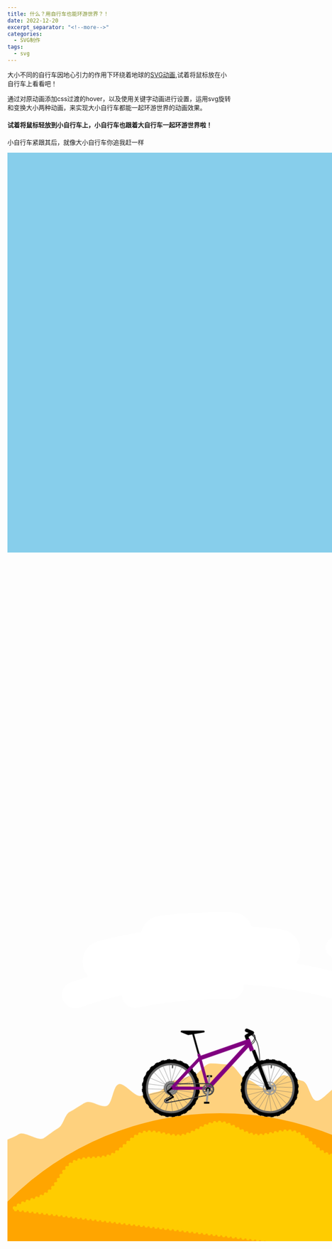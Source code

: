 ```yaml
---
title: 什么？用自行车也能环游世界？！
date: 2022-12-20
excerpt_separator: "<!--more-->"
categories: 
  - SVG制作
tags:
  - svg
---
```


大小不同的自行车因地心引力的作用下环绕着地球的<a href="http://animpen.com/pen/2sXIni">SVG动画</a>,试着将鼠标放在小自行车上看看吧！

<!--more-->

通过对原动画添加css过渡的hover，以及使用关键字动画进行设置，运用svg旋转和变换大小两种动画，来实现大小自行车都能一起环游世界的动画效果。

#### 试着将鼠标轻放到小自行车上，小自行车也跟着大自行车一起环游世界啦！
小自行车紧跟其后，就像大小自行车你追我赶一样

<style>
.boz {
	width: 1500px;
	height: 900px;
	margin: 0;
	
	background: skyblue;
}

svg {
	width: 1100px;
	height: 900px;
	position: static;
	
}

.Bicicletas {
	display: flex;
	height: 100vh;
	width: 100vw;
	align-items: center;
	justify-content: center;
}

.Rayo {
	fill: none;
	stroke: #666;
	stroke-width: 1;
	stroke-linecap: round;
}

.Metal {
	fill: #666;
}

.Llanta {
	fill: none;
	stroke: #000;
	stroke-width: 14;
	stroke-linecap: round;
}

.Rin {
	fill: none;
	stroke: #666;
	stroke-width: 8;
	stroke-linecap: round;
}

.PalaPedal {
	fill: none;
	stroke: #999;
	stroke-width: 7;
	stroke-linecap: round;
}

.Pedal {
	fill: none;
	stroke: #000;
	stroke-width: 7;
}

.Tacos {
	fill: none;
	stroke: #000;
	stroke-width: 18;
	stroke-dasharray: 11.22;
}

.Cuadro {
	fill: none;
	stroke: purple;
}

.CuadroI {
	fill: none;
	stroke: #FC0;
}

.CuadroII {
	fill: none;
	stroke: green;
}

.Componentes {
	fill: none;
	stroke: black;
	stroke-linejoin: round;
}

.Pedaleo {
	animation: Girando 3s infinite linear;
	transform-origin: 354px 359px
}

.PedalD {
	animation: GirandoBack 3s infinite linear;
	transform-origin: 354px 409px
}

.PedalI {
	animation: GirandoBack 3s infinite linear;
	transform-origin: 354px 309px
}

@keyframes GirandoBack {
	to {
		transform: rotate(-360deg);
	}
}

.Estrellita {
	transform-origin: 198px 401px;
	animation: Girando 2s infinite linear;
}

.Rodando {
	animation: Girando 4s infinite linear;
}

.Delantera {
	transform-origin: 585.71px 354.18px;
}

.Trasera {
	transform-origin: 214.28px 354.18px;
}

@keyframes Girando {
	to {
		transform: rotate(360deg);
	}
}

#Cadena {
	fill: none;
}

.CadenaA {
	stroke: #333;
	stroke-width: 4px;
	stroke-dasharray: 0px 4px;
	stroke-linecap: round;
	animation: CorreCadena 0.5s infinite linear;
}

.CadenaB {
	stroke: #333;
	stroke-width: 3px;
	stroke-dasharray: 4px 4px;
	stroke-linecap: round;
}

.CadenaC {
	stroke: #666;
	stroke-width: 2px;
	stroke-dasharray: 0px 4px;
	stroke-linecap: round;
	animation: CorreCadena 1s infinite linear;
}

@keyframes CorreCadena {
	to {
		stroke-dasharray: 4px 4px;
	}
}

.Dientes {
	stroke-width: 5px;
	stroke-dasharray: 1.5px;
}



.PrimerPlano {
	transform: rotate(-77deg);
	animation: Rodada 6s infinite ease;
	transform-origin: 400px 1000px;
}

@keyframes Rodada {
	to {
		transform: rotate(67deg);
	}
}

#Terreno {
	stroke: #FC0;
	stroke-width: 6px;
	stroke-dasharray: 0px 9.17px;
	stroke-linecap: round;
	animation: Recorrido 2s infinite linear;
	transform-origin: 400px 1000px;
}



@keyframes Recorrido {
	to {
		transform: rotate(-15deg);
	}
}

.SegundoPlano {
	transition: width 1s linear 2s;
	    /* Safari */
	    -webkit-transition:width 1s linear 2s;
}

.SegundoPlano:hover {
	transform: rotate(-57deg);
	animation: Rodadaaa 12s infinite linear;
	transform-origin: 400px 1000px;
	
}

@keyframes Rodadaaa {
	to {
		transform: rotate(57deg);
	}
}

.Cielo {
	animation: Paisaje 30s infinite linear;
	transform-origin: 400px 1000px;
	
}

.Lejania {
	animation: Paisaje 60s infinite linear;
	transform-origin: 400px 1000px;
}

.Cactuses {
	animation: Paisaje 20s infinite linear;
	transform-origin: 400px 1000px;
}

@keyframes Paisaje {
	to {
		transform: rotate(-90deg);
	}
}

</style>

<div class="boz">
<svg xmlns="http://www.w3.org/2000/svg" xmlns:xlink="http://www.w3.org/1999/xlink" viewBox="0 0 800 600" style="display: none;">
			<symbol id="Cuadro" viewBox="0 0 800 600">
				<polyline points="323.2,241.7 217.3,354.2 354.5,354.2 318.8,225.8 " stroke-linejoin="round"
					stroke-width="11" />
				<polyline points="519.6,213.3 506,177.9 323.2,241.7 " stroke-width="16" />
				<line x1="354.5" y1="354.2" x2="509" y2="185.7" stroke-width="16" />
			</symbol>
			<path id="Cadena"
				d="M208,369.2c-5.9-2.5-10-8.3-10-15c0-9,7.3-16.3,16.3-16.3l139.2-1c11.9,0,21.5,9.6,21.5,21.5c0,10.5-7.5,19.2-17.5,21.1 l-158.1,29.3c-4.1,0.8-8.8-2.2-8.8-7.3c0-3,1.8-5.7,4.4-6.8l13.5-6.6C216.4,384.1,216.1,372.6,208,369.2z" />
		</svg>
		<!-- Visible -->
		<div class="Bicicletas">
			<svg xmlns="http://www.w3.org/2000/svg" xmlns:xlink="http://www.w3.org/1999/xlink"
				viewBox="0 0 800 600">
				<defs>
					<g id="RuedaBike">
						<line id="Valvula" x1="150" y1="50" x2="150" y2="75" stroke="#333" stroke-width="4" />
						<g id="Rayos" class="Rayo">
							<line x1="150" y1="145" x2="50" y2="140" />
							<line x1="150" y1="155" x2="50" y2="160" />
							<line x1="150" y1="145" x2="60" y2="115" />
							<line x1="150" y1="155" x2="60" y2="185" />
						</g>
						<use xlink:href="#Rayos" transform="rotate(60, 150, 150)" />
						<use xlink:href="#Rayos" transform="rotate(120, 150, 150)" />
						<use xlink:href="#Rayos" transform="rotate(180, 150, 150)" />
						<use xlink:href="#Rayos" transform="rotate(240, 150, 150)" />
						<use xlink:href="#Rayos" transform="rotate(300, 150, 150)" />
						<g id="Neumatico">
							<circle cx="150" cy="150" r="100" class="Llanta" />
							<circle cx="150" cy="150" r="100" class="Tacos" />
							<circle cx="150" cy="150" r="90" class="Rin" />
							<g id="Eje">
								<circle cx="150" cy="150" r="15" fill="#999" />
								<circle cx="150" cy="150" r="5" />
							</g>
						</g>
					</g>
					<g id="Bici">
						<g id="Estrella">
							<line id="Gajo" x1="350" y1="350" x2="370" y2="350" fill="none" />
							<use xlink:href="#Gajo" transform="rotate(60, 354, 359)" />
							<use xlink:href="#Gajo" transform="rotate(120, 354, 359)" />
							<use xlink:href="#Gajo" transform="rotate(180, 354, 359)" />
							<use xlink:href="#Gajo" transform="rotate(240, 354, 359)" />
							<use xlink:href="#Gajo" transform="rotate(300, 354, 359)" />
							<circle cx="354" cy="359" r="18.5" fill="none" />
						</g>
						<g id="RuedaTrasera">
							<use xlink:href="#RuedaBike" width="300" height="300" x="64.28" y="204" />
							<circle cx="214.28" cy="354" r="25" class="Dientes" stroke="#666" fill="#666" />
							<circle cx="214.28" cy="354" r="21" class="Dientes" stroke="#999" fill="#999" />
							<circle cx="214.28" cy="354" r="17" class="Dientes" stroke="#666" fill="#666" />
						</g>
						<g id="RuedaDelantera">
							<use xlink:href="#RuedaBike" width="300" height="300" x="435.7" y="204" />
							<use xlink:href="#Estrella" x="114.5" y="-75.5" transform="scale(1.25)" stroke="#999"
								stroke-width="3.5" />
						</g>
						<g id="EstrellaCompleta">
							<use xlink:href="#Estrella" stroke="#666" stroke-width="4" />
							<circle cx="354" cy="359" r="20" class="Dientes" stroke="#666" fill="none" />
							<circle cx="354" cy="359" r="8" />
						</g>
						<g id="gAnterior">
							<g class="Componentes">
								<g id="Cables" stroke-width="2">
									<path d="M548,257c0-24,1-93-40-108" />
									<path d="M514,151c21-2.8,25,14-6,42" />
									<path d="M509,195c18-8,37.8-34,7-43" />
								</g>
								<polygon id="Asiento" points="337.7,141.5 254.7,141.5 280,151.2 " stroke-width="7"
									fill="black" />
								<line id="EspigaAsiento" x1="318.8" y1="225.8" x2="297.2" y2="148.1" stroke-width="7" />
								<polyline id="Manillar" points="504.1,174.1 498.3,159 520.3,145.8 499.1,137 "
									stroke-width="13" stroke-linecap="round" />
								<line id="Tijera" x1="580.9" y1="359" x2="524.5" y2="211.4" stroke-width="13" />
							</g>
						</g>
						<use xlink:href="#Cuadro" class="CuadroI" />
						<g id="Pinion">
							<circle cx="214.28" cy="354" r="13" class="Dientes" stroke="#999" fill="#999" />
							<circle cx="214.28" cy="354" r="9" class="Dientes" stroke="#666" fill="#666" />
							<circle cx="214.28" cy="354" r="5" class="Dientes" stroke="#999" fill="#999" />
						</g>
						<g id="Tirantes">
							<polyline class="CuadroI" points="323.2,241.7 217.3,354.2 289.7,354.2 " stroke-width="11"
								stroke-linejoin="round" />
							<polyline class="Componentes" points="198,401 223,387 201,367 217,354 " stroke-width="6"
								stroke-linecap="round" />
						</g>
					</g>
				</defs>
				<g class="Lejania">
					<path id="Montanias" fill="orange" opacity="0.5"
						d="M-69.7,530.3c8.3-8.3,25.8-7.9,34.3-15.6c8.7-7.8,16.6-17.3,25.6-24.5c9.1-7.3,22.5-9.6,31.9-16.4 c9.5-6.8,36.8,13.9,46.6,7.7c9.8-6.3,17.5-13.3,27.5-19c10.1-5.7,11.7-25.6,22.1-30.7c10.4-5.2,19.3-12.8,29.9-17.4 c10.7-4.6,28.3,10.6,39.2,6.6c10.9-4,11.4-37.3,22.4-40.7c11.1-3.4,30.4,24.8,41.6,22c11.3-2.8,21.1-5.6,32.5-7.8 c11.4-2.2,19.4-19.2,30.9-20.8c11.5-1.6,22.1-7.9,33.6-8.9c11.6-0.9,22.3-22.9,33.9-23.2c11.6-0.3,24,1.8,35.6,2.1 c11.6,0.3,21.8,27.7,33.3,28.6c11.6,0.9,20.8,14.3,32.3,15.8c11.5,1.6,27.2-26.2,38.6-24c11.4,2.2,22.2,7.9,33.5,10.6 c11.3,2.8,14,33.6,25.1,37c11.1,3.4,34.7-31.7,45.6-27.7c10.9,4,23.9,5,34.6,9.6c10.6,4.6,12.1,29.9,22.5,35 c10.4,5.1,28.8-4.4,38.9,1.3c10.1,5.7,3.8,38.1,13.6,44.4c9.7,6.2,24.9,3.3,34.3,10.1c9.4,6.8,9.7,24.1,18.8,31.4 c9,7.2,27.1,2.7,35.8,10.5c8.6,7.7,36.6-4.4,44.9,3.8L400,1000L-69.7,530.3z" />
					<use xlink:href="#Montanias" transform="rotate(90, 400, 1000)" />
				</g>
				<g class="Cielo">
					<g id="Nube" fill="none" stroke="#FFF" stroke-linecap="round">
						<path d="M129.6,212.3c206-70.5,434.2-58,632.4,37.6" stroke-width="50" />
						<path d="M242,211.8c59.1-11.8,119.2-16.9,179.2-15.3" stroke-width="50" />
						<path d="M620.3,124.6c22.6,5.7,45.1,12.2,67.3,19.7" stroke-width="40" />
						<path d="M292.7,104.3c43.5-5.2,87.3-7.2,131-6.1" stroke-width="80" />
						<path d="M183.4,150.3c107.6-27.3,219.5-33.9,329.1-19.8" stroke-width="80" />
						<path d="M1025.3,363.5c20.6,20.2,40.1,41.4,58.6,63.5" stroke-width="70" />
						<path d="M930.6,315.7c60.9,47.3,115.3,102.5,161.6,164.1" stroke-width="40" />
					</g>
					<use xlink:href="#Nube" transform="rotate(90, 400, 1000)" />
				</g>
				<g class="Cactuses">
					<g id="Cactus" fill="none" stroke="#066" stroke-linecap="round">
						<line x1="780.3" y1="600.8" x2="940.3" y2="440.8" stroke-width="16" />
						<line x1="797.1" y1="617.6" x2="900.7" y2="514.1" stroke-width="16" />
						<path d="M858.9,514.1c-8.5-8.5-8.5-22.3,0-30.8l36.4-36.4" stroke-width="14" />
						<path d="M853.7,566.5c8.5,8.5,22.3,8.5,30.8,0l18.8-18.8" stroke-width="14" />
					</g>
					<use xlink:href="#Cactus" transform="rotate(90, 400, 1000)" />
				</g>
				<g class="SegundoPlano">
					<g id="SegundaBici" transform="scale(0.5) translate(400 422)">
						<use xlink:href="#RuedaDelantera" class="Rodando Delantera" />
						<g class="Pedaleo">
							<line class="Pedal PedalI" x1="344" y1="309" x2="364" y2="309" />
							<line class="PalaPedal" x1="354" y1="309" x2="354" y2="359" />
						</g>
						<use xlink:href="#gAnterior" />
						<use xlink:href="#RuedaTrasera" class="Rodando Trasera" />
						<use xlink:href="#Cuadro" class="Cuadro" />
						<use xlink:href="#EstrellaCompleta" class="Pedaleo" />
						<circle class="Estrellita Dientes" cx="198" cy="401" r="6" stroke="#999" fill="#999" />
						<use xlink:href="#Cadena" class="CadenaA" />
						<use xlink:href="#Cadena" class="CadenaB" />
						<use xlink:href="#Cadena" class="CadenaC" />
						<use xlink:href="#Pinion" class="Rodando Trasera" />
						<polyline class="Cuadro" points="323.2,241.7 217.3,354.2 289.7,354.2 " stroke-width="11"
							stroke-linejoin="round" />
						<polyline class="Componentes" points="198,401 223,387 201,367 217,354 " stroke-width="6"
							stroke-linecap="round" />
						<g class="Pedaleo">
							<line class="PalaPedal" x1="354" y1="359" x2="354" y2="409" />
							<line class="Pedal PedalD" x1="344" y1="409" x2="364" y2="409" />
						</g>
					</g>
				</g>
				<circle id="Camino" cx="400" cy="1000" r="565" fill="orange" />
				<path id="Terreno"
					d="M818.9,678.6c-14.3-18.6-14.8-49.5-31.4-66.1s-47.4-17.1-66.1-31.4c-18.6-14.3-27-43.9-47.4-55.7 c-20.2-11.7-50.1-4.2-71.9-13.3c-21.5-8.9-37.4-35.4-60.2-41.5c-22.5-6-49.4,9-72.9,5.9c-23-3-45.1-24.5-68.9-24.5 c-23.8,0-45.9,21.5-68.9,24.5c-23.5,3.1-50.4-11.9-72.9-5.9c-22.8,6.1-38.7,32.6-60.2,41.5c-21.8,9-51.7,1.6-71.9,13.3 c-20.4,11.8-28.8,41.5-47.4,55.7C60,595.5,29.2,596,12.6,612.6l862,113.4C862.8,705.6,833.1,697.2,818.9,678.6z"
					fill="#FC0" />
				<g class="PrimerPlano">
					<use xlink:href="#RuedaDelantera" class="Rodando Delantera" />
					<g class="Pedaleo">
						<line class="Pedal PedalI" x1="344" y1="309" x2="364" y2="309" />
						<line class="PalaPedal" x1="354" y1="309" x2="354" y2="359" />
					</g>
					<use xlink:href="#gAnterior" />
					<use xlink:href="#RuedaTrasera" class="Rodando Trasera" />
					<use xlink:href="#Cuadro" class="CuadroI" />
					<use xlink:href="#EstrellaCompleta" class="Pedaleo" />
					<circle class="Estrellita Dientes" cx="198" cy="401" r="6" stroke="#999" fill="#999" />
					<use xlink:href="#Cadena" class="CadenaA" />
					<use xlink:href="#Cadena" class="CadenaB" />
					<use xlink:href="#Cadena" class="CadenaC" />
					<use xlink:href="#Pinion" class="Rodando Trasera" />
					<polyline class="CuadroI" points="323.2,241.7 217.3,354.2 289.7,354.2 " stroke-width="11"
						stroke-linejoin="round" />
					<polyline class="Componentes" points="198,401 223,387 201,367 217,354 " stroke-width="6"
						stroke-linecap="round" />
					<g class="Pedaleo">
						<line class="PalaPedal" x1="354" y1="359" x2="354" y2="409" />
						<line class="Pedal PedalD" x1="344" y1="409" x2="364" y2="409" />
					</g>
				</g>
			</svg>
		</div>
		</div>